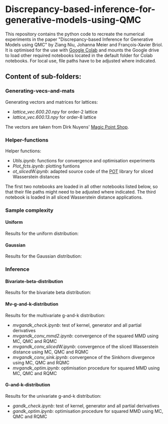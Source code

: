 # Discrepancy-based-inference-for-generative-models-using-QMC
This repository contains the python code to recreate the numerical experiments in the paper "Discrepancy-based Inference for Generative Models using QMC" by Ziang Niu, Johanna Meier and François-Xavier Briol. It is optimised for the use with [Google Colab](https://colab.research.google.com/) and mounts the Google drive to load other required notebooks located in the default folder for Colab notebooks. For local use, file paths have to be adjusted where indicated.

## Content of sub-folders:

### Generating-vecs-and-mats
Generating vectors and matrices for lattices:<br> 
- *lattice_vec.600.20.npy* for order-2 lattice<br> 
- *lattice_vec.600.13.npy* for order-8 lattice<br> 

The vectors are taken from Dirk Nuyens' [Magic Point Shop](https://people.cs.kuleuven.be/~dirk.nuyens/qmc-generators/).

### Helper-functions
Helper functions:<br>
- *Utils.ipynb*: functions for convergence and optimisation experiments
- *Plot_fcts.ipynb*: plotting funtions
- *ot_slicedW.ipynb*: adapted source code of the [POT](https://pythonot.github.io/index.html) library for sliced Wasserstein distances

The first two notebooks are loaded in all other notebooks listed below, so that their file paths might need to be adjusted where indicated. The third notebook is loaded in all sliced Wasserstein distance applications.

### Sample complexity
#### Uniform
Results for the uniform distribution:

#### Gaussian
Results for the Gaussian distribution:

### Inference
#### Bivariate-beta-distribution
Results for the bivariate beta distribution:

#### Mv-g-and-k-distribution
Results for the multivariate g-and-k distribution:
- *mvgandk_check.ipynb*: test of kernel, generator and all partial derivatives
- *mvgandk_conv_mmd2.ipynb*: convergence of the squared MMD using MC, QMC and RQMC
- *mvgandk_conv_slicedW.ipynb*: convergence of the sliced Wasserstein distance using MC, QMC and RQMC
- *mvgandk_conv_sink.ipynb*: convergence of the Sinkhorn divergence using MC, QMC and RQMC
- *mvgandk_optim.ipynb*: optimisation procedure for squared MMD using MC, QMC and RQMC

#### G-and-k-distribution
Results for the univariate g-and-k distribution:
- *gandk_check.ipynb*: test of kernel, generator and all partial derivatives
- *gandk_optim.ipynb*: optimisation procedure for squared MMD using MC, QMC and RQMC


